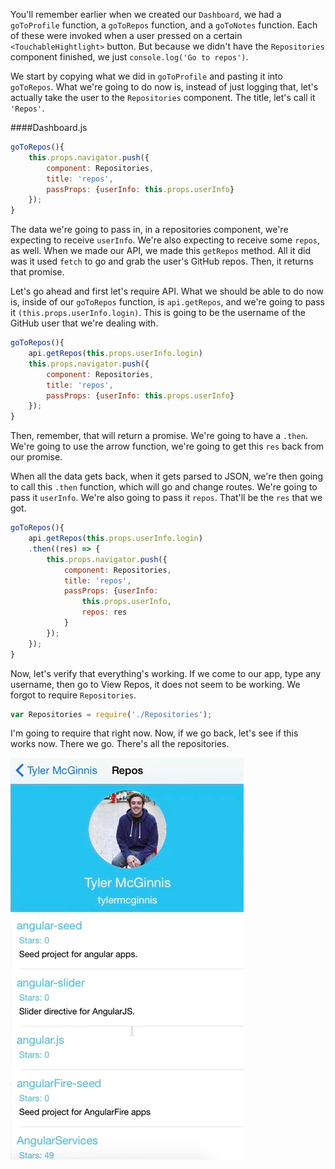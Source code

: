 You'll remember earlier when we created our `Dashboard`, we had a `goToProfile` function, a `goToRepos` function, and a `goToNotes` function. Each of these were invoked when a user pressed on a certain `<TouchableHightlight>` button. But because we didn't have the `Repositories` component finished, we just `console.log('Go to repos')`.

We start by copying what we did in `goToProfile` and pasting it into `goToRepos`. What we're going to do now is, instead of just logging that, let's actually take the user to the `Repositories` component. The title, let's call it `'Repos'`. 

####Dashboard.js
```javascript
goToRepos(){
    this.props.navigator.push({
        component: Repositories,
        title: 'repos',
        passProps: {userInfo: this.props.userInfo}
    });
}
```

The data we're going to pass in, in a repositories component, we're expecting to receive `userInfo`. We're also expecting to receive some `repos`, as well. When we made our API, we made this `getRepos` method. All it did was it used `fetch` to go and grab the user's GitHub repos. Then, it returns that promise.

Let's go ahead and first let's require API. What we should be able to do now is, inside of our `goToRepos` function, is `api.getRepos`, and we're going to pass it `(this.props.userInfo.login)`. This is going to be the username of the GitHub user that we're dealing with.

```javascript
goToRepos(){
    api.getRepos(this.props.userInfo.login)
    this.props.navigator.push({
        component: Repositories,
        title: 'repos',
        passProps: {userInfo: this.props.userInfo}
    });
}
```

Then, remember, that will return a promise. We're going to have a `.then`. We're going to use the arrow function, we're going to get this `res` back from our promise.

When all the data gets back, when it gets parsed to JSON, we're then going to call this `.then` function, which will go and change routes. We're going to pass it `userInfo`. We're also going to pass it `repos`. That'll be the `res` that we got.

```javascript
goToRepos(){
    api.getRepos(this.props.userInfo.login)
    .then((res) => {
        this.props.navigator.push({
            component: Repositories,
            title: 'repos',
            passProps: {userInfo: 
                this.props.userInfo, 
                repos: res
            }
        });
    });
}
```

Now, let's verify that everything's working. If we come to our app, type any username, then go to View Repos, it does not seem to be working. We forgot to require `Repositories`. 

```javascript
var Repositories = require('./Repositories');
```

I'm going to require that right now. Now, if we go back, let's see if this works now. There we go. There's all the repositories.

![Repositories working on app](../images/react-navigate-to-a-react-native-component-repos-working.png)
